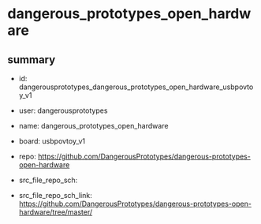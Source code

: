 # dangerous_prototypes_open_hardware
 
## summary 
* id: dangerousprototypes_dangerous_prototypes_open_hardware_usbpovtoy_v1
* user: dangerousprototypes
* name: dangerous_prototypes_open_hardware
* board: usbpovtoy_v1
* repo: https://github.com/DangerousPrototypes/dangerous-prototypes-open-hardware



* src_file_repo_sch: 
* src_file_repo_sch_link: https://github.com/DangerousPrototypes/dangerous-prototypes-open-hardware/tree/master/






